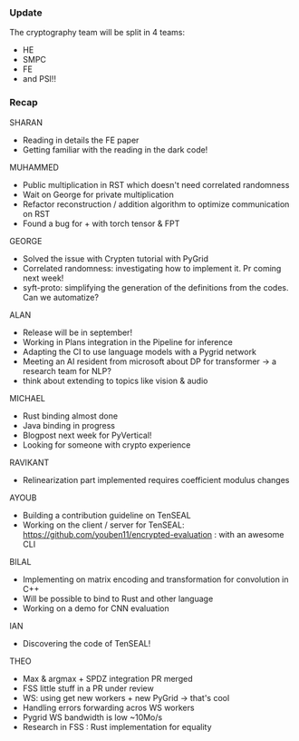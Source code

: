 ### Update
The cryptography team will be split in 4 teams:
- HE
- SMPC
- FE
- and PSI!!

### Recap

SHARAN
- Reading in details the FE paper
- Getting familiar with the reading in the dark code!

MUHAMMED
- Public multiplication in RST which doesn't need correlated randomness
- Wait on George for private multiplication
- Refactor reconstruction / addition algorithm to optimize communication on RST
- Found a bug for + with torch tensor & FPT

GEORGE
- Solved the issue with Crypten tutorial with PyGrid
- Correlated randomness: investigating how to implement it. Pr coming next week!
- syft-proto: simplifying the generation of the definitions from the codes. Can we automatize?

ALAN
- Release will be in september!
- Working in Plans integration in the Pipeline for inference
- Adapting the CI to use language models with a Pygrid network
- Meeting an AI resident from microsoft about DP for transformer -> a research team for NLP?
- think about extending to topics like vision & audio

MICHAEL
- Rust binding almost done
- Java binding in progress
- Blogpost next week for PyVertical!
- Looking for someone with crypto experience

RAVIKANT
- Relinearization part implemented requires coefficient modulus changes

AYOUB
- Building a contribution guideline on TenSEAL
- Working on the client / server for TenSEAL: https://github.com/youben11/encrypted-evaluation : with an awesome CLI

BILAL
- Implementing on matrix encoding and transformation for convolution in C++
- Will be possible to bind to Rust and other language
- Working on a demo for CNN evaluation

IAN
- Discovering the code of TenSEAL!

THEO
- Max & argmax + SPDZ integration PR merged
- FSS little stuff in a PR under review
- WS: using get new workers + new PyGrid -> that's cool
- Handling errors forwarding acros WS workers
- Pygrid WS bandwidth is low ~10Mo/s
- Research in FSS : Rust implementation for equality
